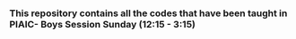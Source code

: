 ### This repository contains all the codes that have been taught in PIAIC- Boys Session Sunday (12:15 - 3:15)
